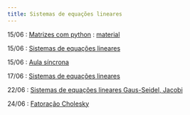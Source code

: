 ```yaml
---
title: Sistemas de equações lineares
---
```


15/06
: [Matrizes com python](https://youtu.be/FgXrDIAlwpk) : [material](/material/08_matrizes.html)

15/06
: [Sistemas de equações lineares](https://youtu.be/FKPrlNHqwT0)

15/06
: [Aula síncrona](/material/09_eliminacao_gaussiana.html)

17/06
: [Sistemas de equações lineares](#)

22/06
: [Sistemas de equações lineares
 Gaus-Seidel, Jacobi](#)

24/06
: [Fatoração Cholesky](#)
